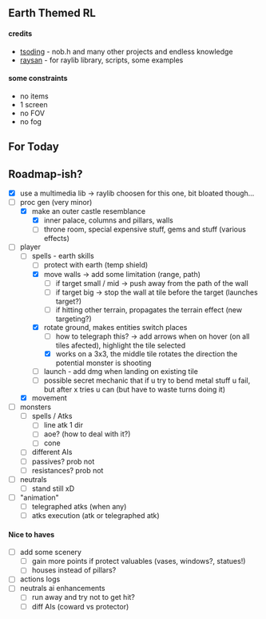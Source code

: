 ## Earth Themed RL

#### credits
- [tsoding](https://github.com/tsoding) - nob.h and many other projects and endless knowledge
- [raysan](https://github.com/raysan5/raylib) - for raylib library, scripts, some examples


#### some constraints
- no items
- 1 screen
- no FOV
- no fog

## For Today



## Roadmap-ish?
- [x] use a multimedia lib -> raylib choosen for this one, bit bloated though...
- [ ] proc gen (very minor)
    - [x] make an outer castle resemblance
        - [x] inner palace, columns and pillars, walls
        - [ ] throne room, special expensive stuff, gems and stuff (various effects)
- [ ] player
    - [ ] spells - earth skills
        - [ ] protect with earth (temp shield)
        - [x] move walls -> add some limitation (range, path)
            - [ ] if target small / mid -> push away from the path of the wall
            - [ ] if target big -> stop the wall at tile before the target (launches target?)
            - [ ] if hitting other terrain, propagates the terrain effect (new targeting?)
        - [x] rotate ground, makes entities switch places
            - [ ] how to telegraph this? -> add arrows when on hover (on all tiles afected), highlight the tile selected
            - [x] works on a 3x3, the middle tile rotates the direction the potential monster is shooting
        - [ ] launch - add dmg when landing on existing tile
        - [ ] possible secret mechanic that if u try to bend metal stuff u fail, but after x tries u can (but have to waste turns doing it)
    - [x] movement
- [ ] monsters
    - [ ] spells / Atks
        - [ ] line atk 1 dir
        - [ ] aoe? (how to deal with it?)
        - [ ] cone
    - [ ] different AIs
    - [ ] passives? prob not
    - [ ] resistances? prob not
- [ ] neutrals
    - [ ] stand still xD
- [ ] "animation"
    - [ ] telegraphed atks (when any)
    - [ ] atks execution (atk or telegraphed atk)
#### Nice to haves
- [ ] add some scenery 
    - [ ] gain more points if protect valuables (vases, windows?, statues!) 
    - [ ] houses instead of pillars?
- [ ] actions logs
- [ ] neutrals ai enhancements
    - [ ] run away and try not to get hit?
    - [ ] diff AIs (coward vs protector)

